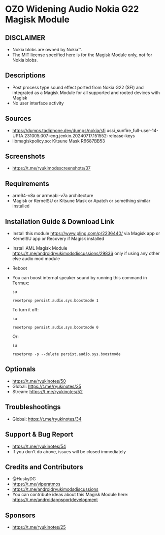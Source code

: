 # OZO Widening Audio Nokia G22 Magisk Module

## DISCLAIMER
- Nokia blobs are owned by Nokia™.
- The MIT license specified here is for the Magisk Module only, not for Nokia blobs.

## Descriptions
- Post process type sound effect ported from Nokia G22 (SFI) and integrated as a Magisk Module for all supported and rooted devices with Magisk
- No user interface activity

## Sources
- https://dumps.tadiphone.dev/dumps/nokia/sfi ussi_sunfire_full-user-14-UP1A.231005.007-eng.jenkin.20240717.151552-release-keys
- libmagiskpolicy.so: Kitsune Mask R6687BB53

## Screenshots
- https://t.me/ryukimodsscreenshots/37

## Requirements
- arm64-v8a or armeabi-v7a architecture
- Magisk or KernelSU or Kitsune Mask or Apatch or something similar installed

## Installation Guide & Download Link
- Install this module https://www.pling.com/p/2236440/ via Magisk app or KernelSU app or Recovery if Magisk installed
- Install AML Magisk Module https://t.me/androidryukimodsdiscussions/29836 only if using any other else audio mod module
- Reboot
- You can boost internal speaker sound by running this command in Termux:

  `su`

  `resetprop persist.audio.sys.boostmode 1`

  To turn it off:

  `su`

  `resetprop persist.audio.sys.boostmode 0`

  Or:
  
  `su`

  `resetprop -p --delete persist.audio.sys.boostmode`


## Optionals
- https://t.me/ryukinotes/50
- Global: https://t.me/ryukinotes/35
- Stream: https://t.me/ryukinotes/52

## Troubleshootings
- Global: https://t.me/ryukinotes/34

## Support & Bug Report
- https://t.me/ryukinotes/54
- If you don't do above, issues will be closed immediately

## Credits and Contributors
- @HuskyDG
- https://t.me/viperatmos
- https://t.me/androidryukimodsdiscussions
- You can contribute ideas about this Magisk Module here: https://t.me/androidappsportdevelopment

## Sponsors
- https://t.me/ryukinotes/25


